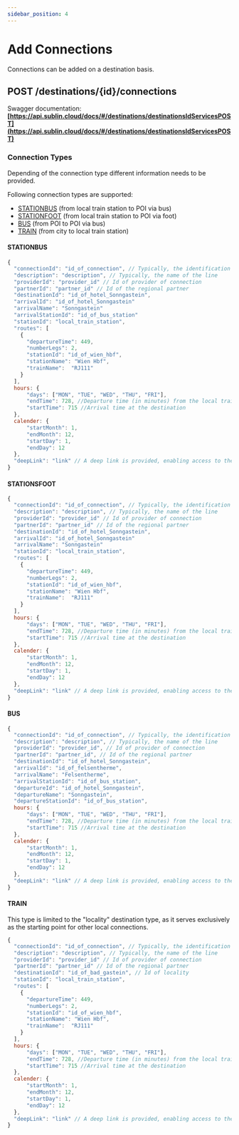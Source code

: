 ```yaml
---
sidebar_position: 4
---
```


# Add Connections

Connections can be added on a destination basis. 

## POST /destinations/{id}/connections
Swagger documentation: 
**[https://api.sublin.cloud/docs/#/destinations/destinationsIdServicesPOST](https://api.sublin.cloud/docs/#/destinations/destinationsIdServicesPOST)**

### Connection Types

Depending of the connection type different information needs to be provided.

Following connection types are supported:
  - [STATIONBUS](#STATIONBUS) (from local train station to POI via bus)
  - [STATIONFOOT](#STATIONFOOT)  (from local train station to POI via foot)
  - [BUS](#BUS) (from POI to POI via bus)
  - [TRAIN](#TRAIN) (from city to local train station)

#### <a name="STATIONBUS" />STATIONBUS

```jsx title="STATIONBUS example to hotel 'Sonngastein'"
{
  "connectionId": "id_of_connection", // Typically, the identification (ID) of the primary mode of transportation is used
  "description": "description", // Typically, the name of the line
  "providerId": "provider_id" // Id of provider of connection
  "partnerId": "partner_id" // Id of the regional partner
  "destinationId": "id_of_hotel_Sonngastein",
  "arrivalId": "id_of_hotel_Sonngastein"
  "arrivalName": "Sonngastein"
  "arrivalStationId": "id_of_bus_station"
  "stationId": "local_train_station",
  "routes": [
    {
      "departureTime": 449,
      "numberLegs": 2,
      "stationId": "id_of_wien_hbf",
      "stationName": "Wien Hbf",
      "trainName":  "RJ111"
    }
  ],
  hours: {
      "days": ["MON", "TUE", "WED", "THU", "FRI"],
      "endTime": 728, //Departure time (in minutes) from the local train station
      "startTime": 715 //Arrival time at the destination
  },
  calender: {
      "startMonth": 1,
      "endMonth": 12,
      "startDay": 1,
      "endDay": 12
  },
  "deepLink": "link" // A deep link is provided, enabling access to the route through a specific app.
}
```

#### <a name="STATIONFOOT" />STATIONSFOOT

```jsx title="STATIONFOOT example to hotel 'Sonngastein'"
{
  "connectionId": "id_of_connection", // Typically, the identification (ID) of the primary mode of transportation is used
  "description": "description", // Typically, the name of the line
  "providerId": "provider_id" // Id of provider of connection
  "partnerId": "partner_id" // Id of the regional partner
  "destinationId": "id_of_hotel_Sonngastein",
  "arrivalId": "id_of_hotel_Sonngastein"
  "arrivalName": "Sonngastein"
  "stationId": "local_train_station",
  "routes": [
    {
      "departureTime": 449,
      "numberLegs": 2,
      "stationId": "id_of_wien_hbf",
      "stationName": "Wien Hbf",
      "trainName":  "RJ111"
    }
  ],
  hours: {
      "days": ["MON", "TUE", "WED", "THU", "FRI"],
      "endTime": 728, //Departure time (in minutes) from the local train station
      "startTime": 715 //Arrival time at the destination
  },
  calender: {
      "startMonth": 1,
      "endMonth": 12,
      "startDay": 1,
      "endDay": 12
  },
  "deepLink": "link" // A deep link is provided, enabling access to the route through a specific app.
}
```

#### <a name="BUS" />BUS

```jsx title="BUS example from hotel 'Sonngastein' to 'Felsentherme '"
{
  "connectionId": "id_of_connection", // Typically, the identification (ID) of the primary mode of transportation is used
  "description": "description", // Typically, the name of the line
  "providerId": "provider_id", // Id of provider of connection
  "partnerId": "partner_id", // Id of the regional partner
  "destinationId": "id_of_hotel_Sonngastein",
  "arrivalId": "id_of_felsentherme",
  "arrivalName": "Felsentherme",
  "arrivalStationId": "id_of_bus_station",
  "departureId": "id_of_hotel_Sonngastein",
  "departureName": "Sonngastein",
  "departureStationId": "id_of_bus_station",
  hours: {
      "days": ["MON", "TUE", "WED", "THU", "FRI"],
      "endTime": 728, //Departure time (in minutes) from the local train station
      "startTime": 715 //Arrival time at the destination
  },
  calender: {
      "startMonth": 1,
      "endMonth": 12,
      "startDay": 1,
      "endDay": 12
  },
  "deepLink": "link" // A deep link is provided, enabling access to the route through a specific app.
}
```

#### <a name="TRAIN" />TRAIN
This type is limited to the "locality" destination type, as it serves exclusively as the starting point for other local connections.

```jsx title="TRAIN example to localitx 'Bad Gastein'"
{
  "connectionId": "id_of_connection", // Typically, the identification (ID) of the primary mode of transportation is used
  "description": "description", // Typically, the name of the line
  "providerId": "provider_id" // Id of provider of connection
  "partnerId": "partner_id" // Id of the regional partner
  "destinationId": "id_of_bad_gastein", // Id of locality
  "stationId": "local_train_station", 
  "routes": [
    {
      "departureTime": 449,
      "numberLegs": 2,
      "stationId": "id_of_wien_hbf",
      "stationName": "Wien Hbf",
      "trainName":  "RJ111"
    }
  ],
  hours: {
      "days": ["MON", "TUE", "WED", "THU", "FRI"],
      "endTime": 728, //Departure time (in minutes) from the local train station
      "startTime": 715 //Arrival time at the destination
  },
  calender: {
      "startMonth": 1,
      "endMonth": 12,
      "startDay": 1,
      "endDay": 12
  },
  "deepLink": "link" // A deep link is provided, enabling access to the route through a specific app.
}
```